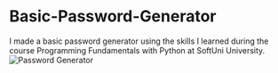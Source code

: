 # Basic-Password-Generator
I  made a basic password generator using the skills I learned during the course Programming Fundamentals with Python at SoftUni University.
<img align="center" alt="Password Generator" src="https://img.freepik.com/free-photo/flat-lay-notebook-with-password-laptop_23-2148578078.jpg?w=1800&t=st=1669461823~exp=1669462423~hmac=adcbe8ca9064a315d8f114d5ad4eff618c87133b006e4e40b7afcf7b4903b20d">
